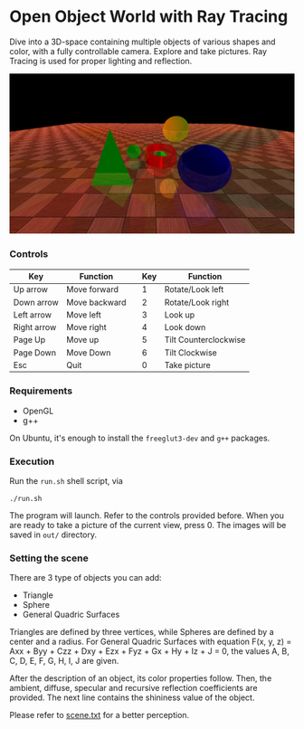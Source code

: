 # Open Object World with Ray Tracing

Dive into a 3D-space containing multiple objects of various shapes and color, with a fully controllable camera. Explore
and take pictures. Ray Tracing is used for proper lighting and reflection.

![Fig: Picture taken from a sample scene](./out/output6.bmp)

### Controls

| Key | Function | | Key | Function |
|-----|----------|-|-----|----------|
| Up arrow | Move forward | | 1 | Rotate/Look left |
| Down arrow | Move backward | | 2 | Rotate/Look right |
| Left arrow | Move left | | 3 | Look up |
| Right arrow | Move right | | 4 | Look down |
| Page Up | Move up | | 5 | Tilt Counterclockwise |
| Page Down | Move Down | | 6 | Tilt Clockwise |
| Esc | Quit | | 0 | Take picture |

### Requirements

- OpenGL
- g++

On Ubuntu, it's enough to install the `freeglut3-dev` and `g++` packages.

### Execution

Run the `run.sh` shell script, via
```
./run.sh
```

The program will launch. Refer to the controls provided before. When you are ready to take a picture of the current view, press 0. The images will be saved
in `out/` directory. 

### Setting the scene

There are 3 type of objects you can add:
* Triangle
* Sphere
* General Quadric Surfaces

Triangles are defined by three vertices, while Spheres are defined by a center and a radius. For General Quadric Surfaces with equation 
F(x, y, z) = Axx + Byy + Czz + Dxy + Ezx + Fyz + Gx + Hy + Iz + J = 0, the values A, B, C, D, E, F, G, H, I, J are given.

After the description of an object, its color properties follow. Then, the ambient, diffuse, specular and recursive reflection coefficients are provided.
The next line contains the shininess value of the object.

Please refer to [scene.txt](./scene.txt) for a better perception.

